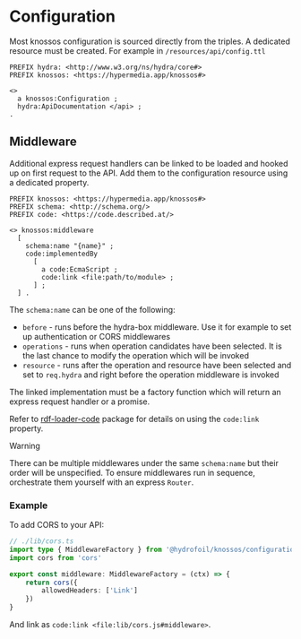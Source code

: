 # Configuration

Most knossos configuration is sourced directly from the triples. A dedicated resource must be created. For example in `/resources/api/config.ttl`

```turtle
PREFIX hydra: <http://www.w3.org/ns/hydra/core#>
PREFIX knossos: <https://hypermedia.app/knossos#>

<>
  a knossos:Configuration ;
  hydra:ApiDocumentation </api> ;
.
```

## Middleware

Additional express request handlers can be linked to be loaded and hooked up on first request to the API. Add them to the configuration resource using a dedicated property.

```turtle
PREFIX knossos: <https://hypermedia.app/knossos#>
PREFIX schema: <http://schema.org/>
PREFIX code: <https://code.described.at/>

<> knossos:middleware
  [
    schema:name "{name}" ; 
    code:implementedBy
      [
        a code:EcmaScript ;
        code:link <file:path/to/module> ;
      ] ;
  ] .
```

The `schema:name` can be one of the following:

- `before` - runs before the hydra-box middleware. Use it for example to set up authentication or CORS middlewares
- `operations` - runs when operation candidates have been selected. It is the last chance to modify the operation which will be invoked
- `resource` - runs after the operation and resource have been selected and set to `req.hydra` and right before the operation middleware is invoked

The linked implementation must be a factory function which will return an express request handler or a promise.

Refer to [rdf-loader-code](https://github.com/zazuko/rdf-loader-code) package for details on using the `code:link` property.

> [!WARNING]
> There can be multiple middlewares under the same `schema:name` but their order will be unspecified. To ensure middlewares run in sequence, orchestrate them yourself with an express `Router`.

### Example

To add CORS to your API:

```typescript
// ./lib/cors.ts
import type { MiddlewareFactory } from '@hydrofoil/knossos/configuration'
import cors from 'cors'

export const middleware: MiddlewareFactory = (ctx) => {
    return cors({
        allowedHeaders: ['Link']
    })
}
```

And link as `code:link <file:lib/cors.js#middleware>`.
